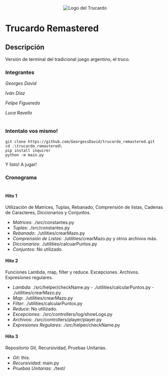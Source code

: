 <div align="center">
    <img src="https://cdn.discordapp.com/attachments/694311001696370739/1307867678425481296/logo_trucardo.png?ex=673bde31&is=673a8cb1&hm=fd911e301f5b51057f952cbb7b5b48eb475460e91e4282dc24dbfe2028654750&" alt="Logo del Trucardo" title="Trucardo">
</div>

# Trucardo Remastered

## Descripción
Versión de terminal del tradicional juego argentino, el truco.

### Integrantes
_Georges David_

_Iván Díaz_

_Felipe Figueredo_

_Luca Ravello_

#
### Intentalo vos mismo!
```
git clone https://github.com/GeorgessDavid/trucardo_remastered.git
cd .\trucardo_remastered\
pip install inquirer
python -m main.py
```

Y listo! A jugar!


### Cronograma
#
#### Hito 1
Utilización de Matrices, Tuplas, Rebanado, Comprensión de listas, Cadenas de Caracteres, Diccionarios y Conjuntos.

* _Matrices_: ./src/constantes.py
* _Tuplas_: ./src/constantes.py
* _Rebanado_: ./utilities/crearMazo.py
* _Comprensión de Listas_: ./utilities/crearMazo.py y otros archivos más.
* _Diccionarios_: ./utilities/calcuarPuntos.py
* _Conjuntos_: No utilizado.

#### Hito 2
Funciones Lambda, map, filter y reduce. Excepciones. Archivos. Expresiones regulares.
* _Lambda_: ./src/helper/checkName.py - ./utilities/calcularPuntos.py - ./utilities/crearMazo.py
* _Map_: ./utilities/crearMazo.py
* _Filter_: ./utilities/calcularPuntos.py 
* _Reduce_: No utilizado.
* _Excepciones_: ./src/controllers/log/showLogs.py
* _Archivos_: ./src/controllers/player/player.py
* _Expresiones Regulares_: ./src/helper/checkName.py

#### Hito 3
Repositorio Git, Recursividad, Pruebas Unitarias.

* _Git_: this.
* _Recursividad_: main.py
* _Pruebas Unitarias_: ./test/
